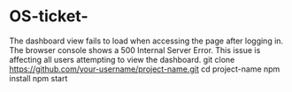 # OS-ticket-
The dashboard view fails to load when accessing the page after logging in. The browser console shows a 500 Internal Server Error. This issue is affecting all users attempting to view the dashboard.
git clone https://github.com/your-username/project-name.git
cd project-name
npm install
npm start

